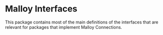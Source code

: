 # Malloy Interfaces

This package contains most of the main definitions of the interfaces that are relevant for packages that implement Malloy Connections.
